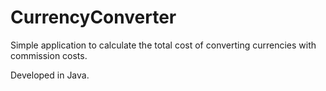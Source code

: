 # CurrencyConverter
Simple application to calculate the total cost of converting currencies with commission costs.

Developed in Java.
